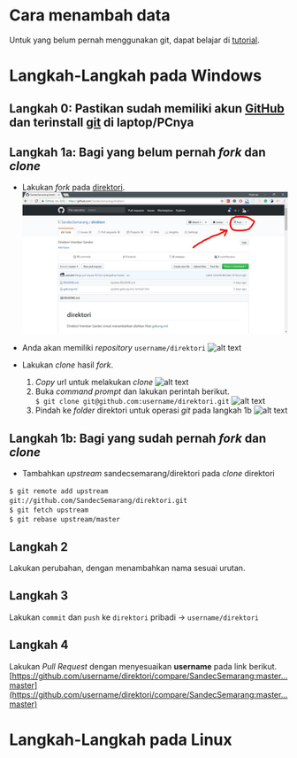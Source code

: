 # Cara menambah data
Untuk yang belum pernah menggunakan git, dapat belajar di [tutorial](https://github.com/endymuhardin/belajarGit).

# Langkah-Langkah pada Windows

## Langkah 0: Pastikan sudah memiliki akun [GitHub](https://github.com/) dan terinstall [git](https://git-scm.com/downloads) di laptop/PCnya

## Langkah 1a: Bagi yang belum pernah *fork* dan *clone*
- Lakukan *fork* pada [direktori](https://github.com/SandecSemarang/direktori).
![1a fork](https://github.com/SandecSemarang/direktori/blob/master/images/gitwindows-1a-1-fork.JPG)

- Anda akan memiliki *repository* `username/direktori`
![alt text](https://github.com/yasirabd/direktori/i/raw/master/images/gitwindows-1a-2-hasil-fork.jpg)

- Lakukan *clone* hasil *fork*.
  1. *Copy* url untuk melakukan *clone*
  ![alt text](https://github.com/SandecSemarang/direktori/tree/master/images/gitwindows-1a-3-copy.jpg)
  2. Buka *command prompt* dan lakukan perintah berikut.<br />
  `$ git clone git@github.com:username/direktori.git`
  ![alt text](https://github.com/SandecSemarang/direktori/tree/master/images/gitwindows-1a-4-cmd.jpg)
  3. Pindah ke *folder* direktori untuk operasi *git* pada langkah 1b
  ![alt text](https://github.com/SandecSemarang/direktori/tree/master/images/gitwindows-1a-5-cd.jpg)

## Langkah 1b: Bagi yang sudah pernah *fork* dan *clone*
- Tambahkan *upstream* sandecsemarang/direktori pada *clone* direktori

`$ git remote add upstream git://github.com/SandecSemarang/direktori.git`<br/>
`$ git fetch upstream`<br/>
`$ git rebase upstream/master`<br/>

## Langkah 2
Lakukan perubahan, dengan menambahkan nama sesuai urutan.

## Langkah 3
Lakukan `commit` dan `push` ke `direktori` pribadi -> `username/direktori`

## Langkah 4
Lakukan *Pull Request* dengan menyesuaikan **username**  pada link berikut.<br/>
[https://github.com/username/direktori/compare/SandecSemarang:master...master](https://github.com/username/direktori/compare/SandecSemarang:master...master)


# Langkah-Langkah pada Linux
